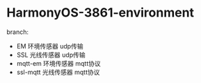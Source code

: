 # HarmonyOS-3861-environment
branch:
- EM 环境传感器 udp传输
- SSL 光线传感器 udp传输
- mqtt-em 环境传感器 mqtt协议
- ssl-mqtt 光线传感器 mqtt协议
